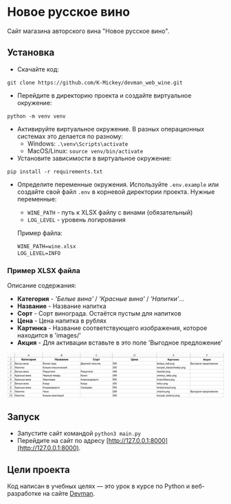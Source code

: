 # Новое русское вино

Сайт магазина авторского вина "Новое русское вино".

## Установка

- Скачайте код:
```shell
git clone https://github.com/K-Mickey/devman_web_wine.git
```
- Перейдите в директорию проекта и создайте виртуальное окружение:
```shell
python -m venv venv
```
- Активируйте виртуальное окружение. В разных операционных системах это делается по разному:
  - Windows: `.\venv\Scripts\activate`
  - MacOS/Linux: `source venv/bin/activate`
- Установите зависимости в виртуальное окружение:
```shell
pip install -r requirements.txt
```
- Определите переменные окружения. Используйте `.env.example` или создайте свой файл `.env` в корневой директории проекта. Нужные переменные:
  - `WINE_PATH` - путь к XLSX файлу с винами (обязательный)
  - `LOG_LEVEL` - уровень логирования

  Пример файла:
  ```
  WINE_PATH=wine.xlsx
  LOG_LEVEL=INFO
  ```

### Пример XLSX файла
Описание содержания:
- **Категория** - _'Белые вина'_ / _'Красные вина'_ / _'Напитки'_...
- **Название** - Название напитка
- **Сорт** - Сорт винограда. Остаётся пустым для напитков
- **Цена** - Цена напитка в рублях
- **Картинка** - Название соответствующего изображения, которое находится в 'images/'
- **Акция** - Для активации вставьте в это поле 'Выгодное предложение'

![img.png](wine_example.png)
## Запуск

- Запустите сайт командой `python3 main.py`
- Перейдите на сайт по адресу [http://127.0.0.1:8000](http://127.0.0.1:8000).

## Цели проекта

Код написан в учебных целях — это урок в курсе по Python и веб-разработке на сайте [Devman](https://dvmn.org).
